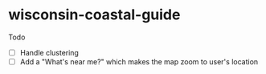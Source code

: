 # wisconsin-coastal-guide

Todo
- [ ] Handle clustering
- [ ] Add a "What's near me?" which makes the map zoom to user's location
